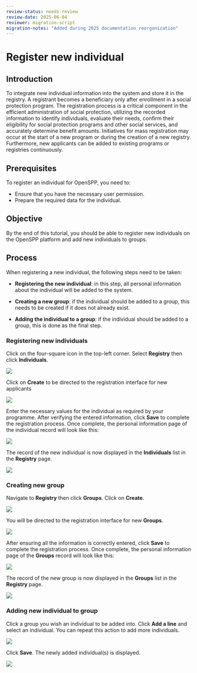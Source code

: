 ```yaml
---
review-status: needs-review
review-date: 2025-06-04
reviewer: migration-script
migration-notes: "Added during 2025 documentation reorganization"
---
```


# Register new individual

## Introduction

To integrate new individual information into the system and store it in the registry. A registrant becomes a beneficiary only after enrollment in a social protection program. The registration process is a critical component in the efficient administration of social protection, utilizing the recorded information to identify individuals, evaluate their needs, confirm their eligibility for social protection programs and other social services, and accurately determine benefit amounts. Initiatives for mass registration may occur at the start of a new program or during the creation of a new registry. Furthermore, new applicants can be added to existing programs or registries continuously.

## Prerequisites

To register an individual for OpenSPP, you need to:

- Ensure that you have the necessary user permission.
- Prepare the required data for the individual.

## Objective

By the end of this tutorial, you should be able to register new individuals on the OpenSPP platform and add new individuals to groups.

## Process

When registering a new individual, the following steps need to be taken:

- **Registering the new individual**: in this step, all personal information about the individual will be added to the system.

- **Creating a new group**: if the individual should be added to a group, this needs to be created if it does not already exist.

- **Adding the individual to a group**: if the individual should be added to a group, this is done as the final step.

### Registering new individuals

Click on the four-square icon in the top-left corner. Select **Registry** then click **Individuals**.

![](register_new_individual/1.png)

Click on **Create** to be directed to the registration interface for new applicants

![](register_new_individual/2.png)

Enter the necessary values for the individual as required by your programme. After verifying the entered information, click **Save** to complete the registration process. Once complete, the personal information page of the individual record will look like this:

![](register_new_individual/3.png)

The record of the new individual is now displayed in the **Individuals** list in the **Registry** page.

![](register_new_individual/4.png)

### Creating new group

Navigate to **Registry** then click **Groups**. Click on **Create**.

![](register_new_individual/5.png)

You will be directed to the registration interface for new **Groups**.

![](register_new_individual/6.png)

After ensuring all the information is correctly entered, click **Save** to complete the registration process. Once complete, the personal information page of the **Groups** record will look like this:

![](register_new_individual/7.png)

The record of the new group is now displayed in the **Groups** list in the **Registry** page.

![](register_new_individual/8.png)

### Adding new individual to group

Click a group you wish an individual to be added into. Click **Add a line** and select an individual. You can repeat this action to add more individuals.

![](register_new_individual/9.png)

Click **Save**. The newly added individual(s) is displayed.

![](register_new_individual/10.png)
